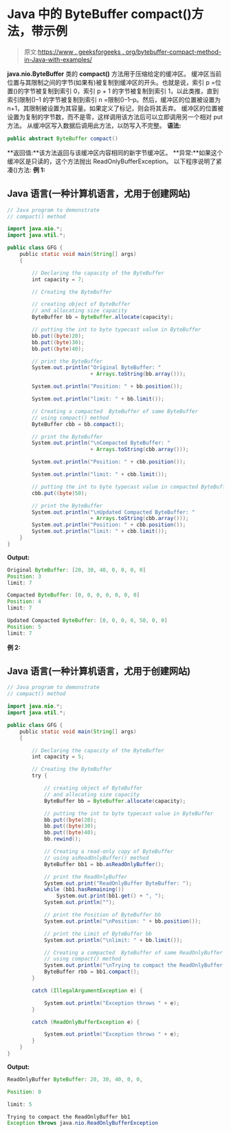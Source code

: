 # Java 中的 ByteBuffer compact()方法，带示例

> 原文:[https://www . geeksforgeeks . org/bytebuffer-compact-method-in-Java-with-examples/](https://www.geeksforgeeks.org/bytebuffer-compact-method-in-java-with-examples/)

**java.nio.ByteBuffer** 类的 **compact()** 方法用于压缩给定的缓冲区。
缓冲区当前位置与其限制之间的字节(如果有)被复制到缓冲区的开头。也就是说，索引 p =位置()的字节被复制到索引 0，索引 p + 1 的字节被复制到索引 1，以此类推，直到索引限制()–1 的字节被复制到索引 n =限制()–1–p。然后，缓冲区的位置被设置为 n+1，其限制被设置为其容量。如果定义了标记，则会将其丢弃。
缓冲区的位置被设置为复制的字节数，而不是零，这样调用该方法后可以立即调用另一个相对 put 方法。
从缓冲区写入数据后调用此方法，以防写入不完整。
**语法:**

```java
public abstract ByteBuffer compact()
```

**返回值:**该方法返回与该缓冲区内容相同的新字节缓冲区。
**异常:**如果这个缓冲区是只读的，这个方法抛出 ReadOnlyBufferException。
以下程序说明了紧凑()方法:
**例 1:**

## Java 语言(一种计算机语言，尤用于创建网站)

```java
// Java program to demonstrate
// compact() method

import java.nio.*;
import java.util.*;

public class GFG {
    public static void main(String[] args)
    {

        // Declaring the capacity of the ByteBuffer
        int capacity = 7;

        // Creating the ByteBuffer

        // creating object of ByteBuffer
        // and allocating size capacity
        ByteBuffer bb = ByteBuffer.allocate(capacity);

        // putting the int to byte typecast value in ByteBuffer
        bb.put((byte)20);
        bb.put((byte)30);
        bb.put((byte)40);

        // print the ByteBuffer
        System.out.println("Original ByteBuffer: "
                           + Arrays.toString(bb.array()));

        System.out.println("Position: " + bb.position());

        System.out.println("limit: " + bb.limit());

        // Creating a compacted  ByteBuffer of same ByteBuffer
        // using compact() method
        ByteBuffer cbb = bb.compact();

        // print the ByteBuffer
        System.out.println("\nCompacted ByteBuffer: "
                           + Arrays.toString(cbb.array()));

        System.out.println("Position: " + cbb.position());

        System.out.println("limit: " + cbb.limit());

        // putting the int to byte typecast value in compacted ByteBuffer
        cbb.put((byte)50);

        // print the ByteBuffer
        System.out.println("\nUpdated Compacted ByteBuffer: "
                           + Arrays.toString(cbb.array()));
        System.out.println("Position: " + cbb.position());
        System.out.println("limit: " + cbb.limit());
    }
}
```

**Output:** 

```java
Original ByteBuffer: [20, 30, 40, 0, 0, 0, 0]
Position: 3
limit: 7

Compacted ByteBuffer: [0, 0, 0, 0, 0, 0, 0]
Position: 4
limit: 7

Updated Compacted ByteBuffer: [0, 0, 0, 0, 50, 0, 0]
Position: 5
limit: 7
```

**例 2:**

## Java 语言(一种计算机语言，尤用于创建网站)

```java
// Java program to demonstrate
// compact() method

import java.nio.*;
import java.util.*;

public class GFG {
    public static void main(String[] args)
    {

        // Declaring the capacity of the ByteBuffer
        int capacity = 5;

        // Creating the ByteBuffer
        try {

            // creating object of ByteBuffer
            // and allocating size capacity
            ByteBuffer bb = ByteBuffer.allocate(capacity);

            // putting the int to byte typecast value in ByteBuffer
            bb.put((byte)20);
            bb.put((byte)30);
            bb.put((byte)40);
            bb.rewind();

            // Creating a read-only copy of ByteBuffer
            // using asReadOnlyBuffer() method
            ByteBuffer bb1 = bb.asReadOnlyBuffer();

            // print the ReadOnlyBuffer
            System.out.print("ReadOnlyBuffer ByteBuffer: ");
            while (bb1.hasRemaining())
                System.out.print(bb1.get() + ", ");
            System.out.println("");

            // print the Position of ByteBuffer bb
            System.out.println("\nPosition: " + bb.position());

            // print the Limit of ByteBuffer bb
            System.out.println("\nlimit: " + bb.limit());

            // Creating a compacted  ByteBuffer of same ReadOnlyBuffer
            // using compact() method
            System.out.println("\nTrying to compact the ReadOnlyBuffer bb1");
            ByteBuffer rbb = bb1.compact();
        }

        catch (IllegalArgumentException e) {

            System.out.println("Exception throws " + e);
        }

        catch (ReadOnlyBufferException e) {

            System.out.println("Exception throws " + e);
        }
    }
}
```

**Output:** 

```java
ReadOnlyBuffer ByteBuffer: 20, 30, 40, 0, 0, 

Position: 0

limit: 5

Trying to compact the ReadOnlyBuffer bb1
Exception throws java.nio.ReadOnlyBufferException
```